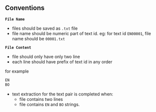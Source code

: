 Conventions
---

**`File Name`**

- files should be saved as `.txt` file
- file name should be numeric part of text id. eg: for text id `EN00001`, file name should be `00001.txt`
  
**`File Content`**

- file should only have only two line
- each line should have prefix of text id in any order

for example
```.txt
EN
BO
```

- text extraction for the text pair is completed when:
   - file contains two lines
   - file contains `EN` and `BO` strings.
